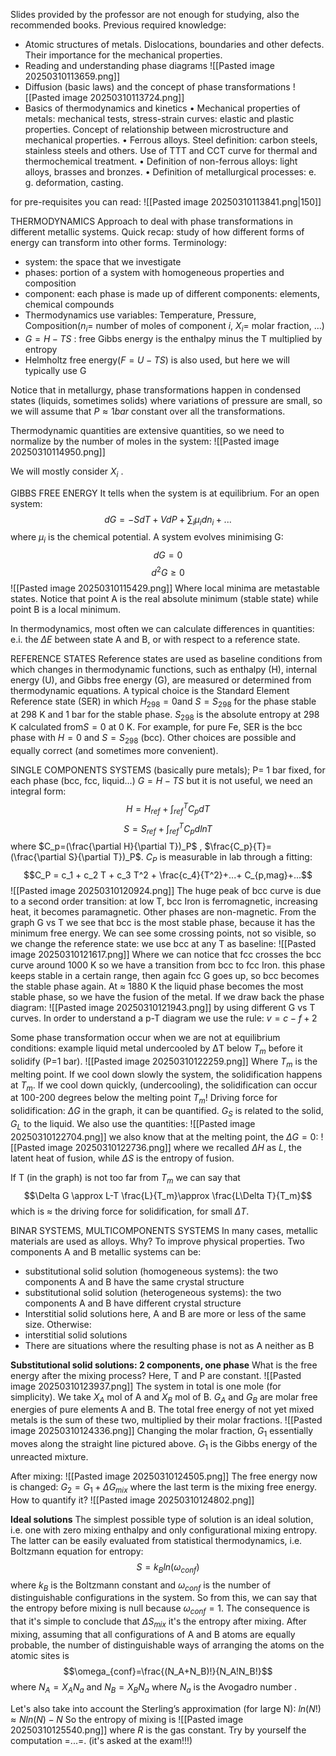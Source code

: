 Slides provided by the professor are not enough for studying, also the recommended books. 
Previous required knowledge:
- Atomic structures of metals. Dislocations, boundaries and other defects. Their
importance for the mechanical properties.
- Reading and understanding phase diagrams
![[Pasted image 20250310113659.png]]
- Diffusion (basic laws) and the concept of phase transformations
![[Pasted image 20250310113724.png]]
- Basics of thermodynamics and kinetics
• Mechanical properties of metals: mechanical tests, stress-strain curves: elastic and
plastic properties. Concept of relationship between microstructure and mechanical
properties.
• Ferrous alloys. Steel definition: carbon steels, stainless steels and others. Use of TTT and
CCT curve for thermal and thermochemical treatment.
• Definition of non-ferrous alloys: light alloys, brasses and bronzes.
• Definition of metallurgical processes: e. g. deformation, casting.

for pre-requisites you can read:
![[Pasted image 20250310113841.png|150]]

THERMODYNAMICS
Approach to deal with phase transformations in different metallic systems. Quick recap: study of how different forms of energy can transform into other forms. 
Terminology: 
- system: the space that we investigate
- phases: portion of a system with homogeneous properties and composition 
- component: each phase is made up of different components:  elements, chemical compounds
- Thermodynamics use variables: Temperature, Pressure, Composition($n_i$= number of moles of component $i$, $X_i$= molar fraction, ...)
- $G=H-TS$ : free Gibbs energy is the enthalpy minus the T multiplied by entropy
- Helmholtz free energy($F= U-TS$) is also used, but here we will typically use G

Notice that in metallurgy, phase transformations happen in condensed states (liquids, sometimes solids) where variations of pressure are small, so we will assume that $P\approx 1 bar$ constant over all the transformations. 

Thermodynamic quantities are extensive quantities, so we need to normalize by the number of moles in the system: 
![[Pasted image 20250310114950.png]]

We will mostly consider $X_i$ .

GIBBS FREE ENERGY
It tells when the system is at equilibrium. For an open system: $$dG = -SdT + VdP + \sum_i \mu_i dn_i + ...$$
where $\mu_i$ is the chemical potential.
A system evolves minimising G: $$dG= 0$$
$$d^2 G \geq 0$$
![[Pasted image 20250310115429.png]]
Where local minima are metastable states. Notice that point A is the real absolute minimum (stable state) while point B is a local minimum.

In thermodynamics, most often we can calculate differences in quantities: e.i. the $\Delta E$ between state A and B, or with respect to a reference state.

REFERENCE STATES
Reference states are used as baseline conditions from which changes in thermodynamic functions, such as
enthalpy (H), internal energy (U), and Gibbs free energy (G), are measured or determined from thermodynamic
equations.
A typical choice is the Standard Element Reference state (SER) in which $H_{298} = 0$and $S = S_{298}$ for the phase stable at 298 K and 1 bar for the stable phase. $S_{298}$ is the absolute entropy at 298 K calculated from$S=0$ at 0 K. For example, for pure Fe, SER is the bcc phase with $H=0$ and $S=S_{298}$ (bcc). 
Other choices are possible and equally correct (and sometimes more convenient).

SINGLE COMPONENTS SYSTEMS
(basically pure metals); P= 1 bar fixed, for each phase (bcc, fcc, liquid...) $G= H-TS$ but it is not useful, we need an integral form: $$H= H_{ref}+ \int_{ref}^{T}C_pdT$$
$$S= S_{ref}+ \int_{ref}^{T}C_pdlnT$$
where $C_p=(\frac{\partial H}{\partial T})_P$ , $\frac{C_p}{T}=(\frac{\partial S}{\partial T})_P$. $C_P$ is measurable in lab through a fitting:$$C_P = c_1 + c_2 T + c_3 T^2 + \frac{c_4}{T^2}+...+ C_{p,mag}+...$$
![[Pasted image 20250310120924.png]]
The huge peak of bcc curve is due to a second order transition: at low T, bcc Iron is ferromagnetic, increasing heat, it becomes paramagnetic. Other phases are non-magnetic.
From the graph G vs T we see that bcc is the most stable phase, because it has the minimum free energy. We can see some crossing points, not so visible, so we change the reference state: we use bcc at any T as baseline:
![[Pasted image 20250310121617.png]]
Where we can notice that fcc crosses the bcc curve around 1000 K so we have a transition from bcc to fcc Iron. this phase keeps stable in a certain range, then again fcc G goes up, so bcc becomes the stable phase again. At $\approx$ 1880 K the liquid phase becomes the most stable phase, so we have the fusion of the metal. If we draw back the phase diagram: ![[Pasted image 20250310121943.png]]
by using different G vs T curves. In order to understand a p-T diagram we use the rule: $v=c-f+2$

Some phase transformation occur when we are not at equilibrium conditions: example 
liquid metal undercooled by ΔT below $T_m$ before it solidify (P=1 bar).
![[Pasted image 20250310122259.png]]
Where $T_m$ is the melting point. If we cool down slowly the system, the solidification happens at $T_m$. If we cool down quickly, (undercooling), the solidification can occur at 100-200 degrees below the melting point $T_m$! 
Driving force for solidification: $\Delta G$ in the graph, it can be quantified. $G_S$ is related to the solid, $G_L$ to the liquid. We also use the quantities: 
![[Pasted image 20250310122704.png]]
we also know that at the melting point, the $\Delta G=0$:
![[Pasted image 20250310122736.png]]
where we recalled $\Delta H$ as $L$, the latent heat of fusion, while $\Delta S$ is the entropy of fusion.

If T (in the graph) is not too far from $T_m$ we can say that $$\Delta G \approx L-T \frac{L}{T_m}\approx \frac{L\Delta T}{T_m}$$
which is $\approx$ the driving force for solidification, for small $\Delta T$.

BINAR SYSTEMS, MULTICOMPONENTS SYSTEMS
In many cases, metallic materials are used as alloys. Why? To improve physical properties. 
Two components A and B metallic systems can be:
- substitutional solid solution (homogeneous systems):  the two components A and B have the same crystal structure 
- substitutional solid solution (heterogeneous systems): the two components A and B have different crystal structure 
- Interstitial solid solutions
here, A and B are more or less of the same size. Otherwise: 
- interstitial solid solutions
- There are situations where the resulting phase is not as A neither as B

**Substitutional solid solutions: 2 components, one phase**
What is the free energy after the mixing process? Here, T and P are constant.
![[Pasted image 20250310123937.png]]
The system in total is one mole (for simplicity). We take $X_A$ mol of A and $X_B$ mol of B. $G_A$ and $G_B$ are molar free energies of pure elements A and B. The total free energy of not yet mixed metals is the sum of these two, multiplied by their molar fractions.
![[Pasted image 20250310124336.png]]
Changing the molar fraction, $G_1$ essentially moves along the straight line pictured above.
$G_1$ is the Gibbs energy of the unreacted mixture.

After mixing:
![[Pasted image 20250310124505.png]]
The free energy now is changed: $G_2 = G_1 + \Delta G_{mix}$ where the last term is the mixing free energy. How to quantify it?
![[Pasted image 20250310124802.png]]

**Ideal solutions**
The simplest possible type of solution is an ideal solution, i.e. one with zero mixing enthalpy and only configurational mixing entropy. The latter can be easily evaluated from statistical thermodynamics, i.e. Boltzmann equation for entropy: $$S = k_B ln(\omega_{conf})$$
where $k_B$ is the Boltzmann constant and $\omega_{conf}$ is the number of distinguishable configurations in the system. So from this, we can say that the entropy before mixing is null because $\omega_{conf}=1$. The consequence is that it's simple to conclude that $\Delta S_{mix}$ it's the entropy after mixing.
After mixing, assuming that all configurations of A and B atoms are equally probable, the number of distinguishable ways of arranging the atoms on the atomic sites is
$$\omega_{conf}=\frac{(N_A+N_B)!}{N_A!N_B!}$$
where $N_A=X_AN_a$ and $N_B=X_BN_a$ where $N_a$ is the Avogadro number . 

Let's also take into account the Sterling’s approximation (for large N): $ln(N!) \approx Nln(N) - N$ 
So the entropy of mixing is ![[Pasted image 20250310125540.png]]
where $R$ is the gas constant.
Try by yourself the computation =...=. (it's asked at the exam!!!)